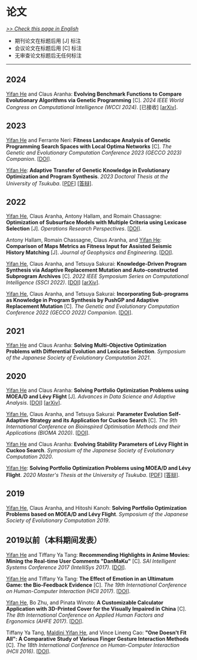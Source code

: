 # 论文

[*>> Check this page in English*](/publications/)

- 期刊论文在标题后用 [J] 标注
- 会议论文在标题后用 [C] 标注
- 无审查论文标题后无任何标注

---

## 2024

<u> Yifan He</u> and Claus Aranha: **Evolving Benchmark Functions to Compare Evolutionary Algorithms via Genetic Programming** [C]. *2024 IEEE World Congress on Computational Intelligence (WCCI 2024)*. [已接收] [[arXiv](https://arxiv.org/abs/2403.14146)].
## 2023

<u>Yifan He</u> and Ferrante Neri: **Fitness Landscape Analysis of Genetic Programming Search Spaces with Local Optima Networks** [C]. *The Genetic and Evolutionary Computation Conference 2023 (GECCO 2023) Companion*. [[DOI](https://doi.org/10.1145/3583133.3596305
)].

<u>Yifan He</u>: **Adaptive Transfer of Genetic Knowledge in Evolutionary Optimization and Program Synthesis**. *2023 Doctoral Thesis at the University of Tsukuba*. [[PDF](yifan.2023.phd.thesis.pdf)] [[答辩](yifan.2023.phd.defense.pdf)].

## 2022

<u>Yifan He</u>, Claus Aranha, Antony Hallam, and Romain Chassagne: **Optimization of Subsurface Models with Multiple Criteria using Lexicase Selection** [J]. *Operations Research Perspectives*. [[DOI](https://doi.org/10.1016/j.orp.2022.100237)].

Antony Hallam, Romain Chassagne, Claus Aranha, and <u>Yifan He</u>: **Comparison of Maps Metrics as Fitness Input for Assisted Seismic History Matching** [J]. *Journal of Geophysics and Engineering*. [[DOI](https://doi.org/10.1093/jge/gxac024)].

<u>Yifan He</u>, Claus Aranha, and Tetsuya Sakurai: **Knowledge-Driven Program Synthesis via Adaptive Replacement Mutation and Auto-constructed Subprogram Archives** [C]. *2022 IEEE Symposium Series on Computational Intelligence (SSCI 2022)*. [[DOI](https://doi.org/10.1109/SSCI51031.2022.10022128)] [[arXiv](https://arxiv.org/abs/2209.03736)].

<u>Yifan He</u>, Claus Aranha, and Tetsuya Sakurai: **Incorporating Sub-programs as Knowledge in Program Synthesis by PushGP and Adaptive Replacement Mutation** [C]. *The Genetic and Evolutionary Computation Conference 2022 (GECCO 2022) Companion*. [[DOI](https://doi.org/10.1145/3520304.3528891)].

## 2021

<u>Yifan He</u> and Claus Aranha: **Solving Multi-Objective Optimization Problems with Differential Evolution and Lexicase Selection**. *Symposium of the Japanese Society of Evolutionary Computation 2021*.

## 2020

<u>Yifan He</u> and Claus Aranha: **Solving Portfolio Optimization Problems using MOEA/D and Lévy Flight** [J]. *Advances in Data Science and Adaptive Analysis*. [[DOI](https://doi.org/10.1142/S2424922X20500059)] [[arXiv](https://arxiv.org/abs/2003.06737)].

<u>Yifan He</u>, Claus Aranha, and Tetsuya Sakurai: **Parameter Evolution Self-Adaptive Strategy and its Application for Cuckoo Search** [C]. *The 9th International Conference on Bioinspired Optimisation Methods and their Applications (BIOMA 2020)*. [[DOI](https://doi.org/10.1007/978-3-030-63710-1_5)].

<u>Yifan He</u> and Claus Aranha: **Evolving Stability Parameters of Lévy Flight in Cuckoo Search**. *Symposium of the Japanese Society of Evolutionary Computation 2020*.

<u>Yifan He</u>: **Solving Portfolio Optimization Problems using MOEA/D and Lévy Flight**. *2020 Master's Thesis at the University of Tsukuba*. [[PDF](yifan.2020.master.thesis.pdf)] [[答辩](yifan.2020.master.defense.pdf)].

## 2019

<u>Yifan He</u>, Claus Aranha, and Hitoshi Kanoh: **Solving Portfolio Optimization Problems based on MOEA/D and Lévy Flight**. *Symposium of the Japanese Society of Evolutionary Computation 2019*.

## 2019以前（本科期间发表）

<u>Yifan He</u> and Tiffany Ya Tang: **Recommending Highlights in Anime Movies: Mining the Real-time User Comments "DanMaKu"** [C]. *SAI Intelligent Systems Conference 2017 (IntelliSys 2017)*. [[DOI](https://doi.org/10.1109/IntelliSys.2017.8324311)].

<u>Yifan He</u> and Tiffany Ya Tang: **The Effect of Emotion in an Ultimatum Game: the Bio-Feedback Evidence** [C]. *The 19th International Conference on Human-Computer Interaction (HCII 2017)*. [[DOI](https://doi.org/10.1007/978-3-319-58753-0_19)].

<u>Yifan He</u>, Bo Zhu, and Pinata Winoto: **A Customizable Calculator Application with 3D-Printed Cover for the Visually Impaired in China** [C]. *The 8th International Conference on Applied Human Factors and Ergonomics (AHFE 2017)*. [[DOI](https://doi.org/10.1007/978-3-319-60366-7_26)].

Tiffany Ya Tang, <u>Maldini Yifan He</u>, and Vince Lineng Cao: **"One Doesn't Fit All": A Comparative Study of Various Finger Gesture Interaction Methods** [C]. *The 18th International Conference on Human-Computer Interaction (HCII 2016)*. [[DOI](https://doi.org/10.1007/978-3-319-40406-6_9)].
